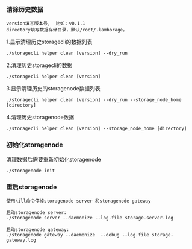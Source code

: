 ### 清除历史数据

```
version填写版本号,  比如：v0.1.1
directory填写数据存储目录，默认/root/.lamborage。
```

1.显示清理历史storagecli的数据列表
```
./storagecli helper clean [version] --dry_run 
```
2.清理历史storagecli的数据
```
./storagecli helper clean [version]  
```
3.显示清理历史的storagenode数据列表
```
./storagecli helper clean [version] --dry_run --storage_node_home [directory]
```
4.清理历史storagenode数据
```
./storagecli helper clean [version] --storage_node_home [directory]
```

### 初始化storagenode

清理数据后需要重新初始化storagenode
```
./storagenode init
```
### 重启storagenode

```
使用kill命令停掉storagenode server 和storagenode gateway

启动storagenode server:  
./storagenode server --daemonize --log.file storage-server.log

启动storagenode gateway:
./storagenode gateway --daemonize  --debug --log.file storage-gateway.log

```
